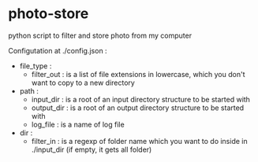 # photo-store
python script to filter and store photo from my computer

Configutation at ./config.json :
- file_type :
    - filter_out : is a  list of file extensions in lowercase, which you don't want to copy to a new directory
- path :
    - input_dir : is a root of an input directory structure to be started with
    - output_dir : is a root of an output directory structure to be started with
    - log_file : is a name of log file
- dir :
    - filter_in : is a regexp of folder name which you want to do inside in ./input_dir (if empty, it gets all folder)
